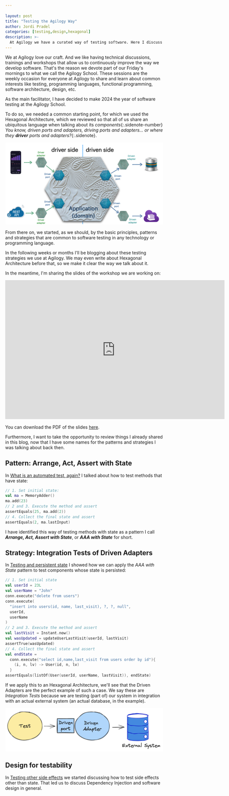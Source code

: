 ```yaml
---

layout: post
title: "Testing the Agilogy Way"
author: Jordi Pradel
categories: [testing,design,hexagonal]
description: >-
  At Agilogy we have a curated way of testing software. Here I discuss some of my thoughts on the subject and I share the slides of an internal workshop that discuss the Principles, Patterns and Strategies to test software in Hexagonal Architectures.
---
```


We at Agilogy love our craft. And we like having technical discussions, trainings and workshops that allow us to continuously improve the way we develop software. That's the reason we devote part of our Friday's mornings to what we call the Agilogy School. These sessions are the weekly occasion for everyone at Agilogy to share and learn about common interests like testing, programming languages, functional programming, software architecture, design, etc.

As the main facilitator, I have decided to make 2024 the year of software testing at the Agilogy School. 

To do so, we needed a common starting point, for which we used the Hexagonal Architecture, which we reviewed so that all of us share an ubiquitous language when talking about its _components_{:.sidenote-number} _You know, driven ports and adapters, driving ports and adapters... or where they **driver** ports and adapters?_{:.sidenote}. 

![Hexagonal Architecture](../assets/img/hexagonalArchitecture.png)

From there on, we started, as we should, by the basic principles, patterns and strategies that are common to software testing in any technology or programming language.

In the following weeks or months I'll be blogging about these testing strategies we use at Agilogy. We may even write about Hexagonal Architecture before that, so we make it clear the way we talk about it.

In the meantime, I'm sharing the slides of the workshop we are working on:

<iframe src="https://www.slideshare.net/slideshow/embed_code/key/ogMuxAuuefpUOW?hostedIn=slideshare&page=upload" width="700" height="443" frameborder="0" marginwidth="0" marginheight="0" scrolling="no"></iframe>

You can download the PDF of the slides [here](/assets/SoftwareTestingTheAgilogyWay.pdf).

Furthermore, I want to take the opportunity to review things I already shared in this blog, now that I have some names for the patterns and strategies I was talking about back then.

## Pattern: Arrange, Act, Assert with State

In [What is an automated test, again?](/2022-05-27-what-is-an-automated-test-again.html) I talked about how to test methods that have state:

```kotlin
// 1. Set initial state:
val ma = MemoryAdder()
ma.add(23)
// 2 and 3. Execute the method and assert
assertEquals(25, ma.add(2))
// 4. Collect the final state and assert
assertEquals(2, ma.lastInput)
```

I have identified this way of testing methods with state as a pattern I call _**Arrange, Act, Assert with State**_, or **_AAA with State_** for short.

## Strategy: Integration Tests of Driven Adapters 

In [Testing and persistent state](/2022-06-17-testing-and-persistent-state.html) I showed how we can apply the _AAA with State_ pattern to test components whose state is persisted:

```kotlin
// 1. Set initial state
val userId = 23L
val userName = "John"
conn.execute("delete from users")
conn.execute(
  "insert into users(id, name, last_visit), ?, ?, null", 
  userId, 
  userName
)
// 2 and 3. Execute the method and assert
val lastVisit = Instant.now()
val wasUpdated = updateUserLastVisit(userId, lastVisit)
assertTrue(wasUpdated)
// 4. Collect the final state and assert
val endState =
  conn.execute("select id,name,last_visit from users order by id"){ 
    (i, n, lv) -> User(id, n, lv)
  }
assertEquals(listOf(User(userId, userName, lastVisit)), endState)
```

If we apply this to an Hexagonal Architecture, we'll see that the Driven Adapters are the perfect example of such a case. We say these are _Integration Tests_ because we are testing (part of) our system in integration with an actual external system (an actual database, in the example).



![Integration Tests of Driven Adapters](../assets/img/integration_test_of_driven_adapters.png)


## Design for testability

In [Testing other side effects](2022-07-08-testing-other-side-effects.html) we started discussing how to test side effects other than state. That led us to discuss Dependency Injection and software design in general.

